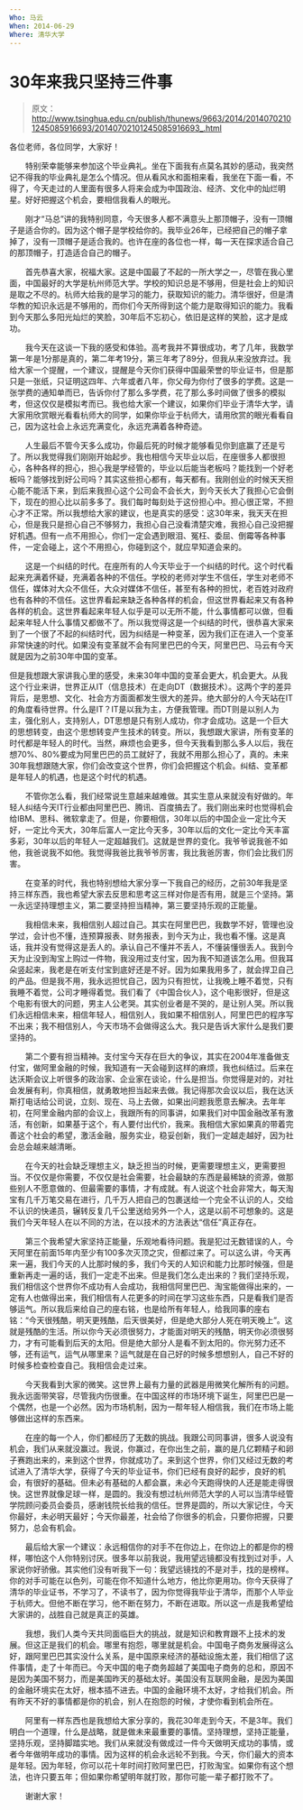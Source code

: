 ```yaml
---
Who: 马云
When: 2014-06-29
Where: 清华大学
---
```


# 30年来我只坚持三件事

> 原文：http://www.tsinghua.edu.cn/publish/thunews/9663/2014/20140702101245085916693/20140702101245085916693_.html

各位老师，各位同学，大家好！

　　特别荣幸能够来参加这个毕业典礼。坐在下面我有点莫名其妙的感动，我突然记不得我的毕业典礼是怎么个情况。但从看风水和面相来看，我坐在下面一看，不得了，今天走过的人里面有很多人将来会成为中国政治、经济、文化中的灿烂明星。好好把握这个机会，要相信我看人的眼光。

　　刚才“马总”讲的我特别同意，今天很多人都不满意头上那顶帽子，没有一顶帽子是适合你的。因为这个帽子是学校给你的。我毕业26年，已经把自己的帽子拿掉了，没有一顶帽子是适合我的。也许在座的各位也一样，每一天在探求适合自己的那顶帽子，打造适合自己的帽子。

　　首先恭喜大家，祝福大家。这是中国最了不起的一所大学之一，尽管在我心里面，中国最好的大学是杭州师范大学。学校的知识总是不够用，但是社会上的知识是取之不尽的。杭师大给我的是学习的能力，获取知识的能力。清华很好，但是清华教的知识永远是不够用的，而你们今天所得到这个能力是取得知识的能力。我看到今天那么多阳光灿烂的笑脸，30年后不忘初心，依旧是这样的笑脸，这才是成功。

　　我今天在这谈一下我的感受和体验。高考我并不算很成功，考了几年，我数学第一年是1分那是真的，第二年考19分，第三年考了89分，但我从来没放弃过。我给大家一个提醒，一个建议，提醒是今天你们获得中国最荣誉的毕业证书，但是那只是一张纸，只证明这四年、六年或者八年，你父母为你付了很多的学费。这是一张学费的通知单而已，告诉你付了那么多学费，花了那么多时间做了很多的模拟考，但这仅仅是模拟考而已。我也给大家一个建议，如果你们毕业于清华大学，请大家用欣赏眼光看看杭师大的同学，如果你毕业于杭师大，请用欣赏的眼光看看自己，因为这社会上永远充满变化，永远充满着各种奇迹。

　　人生最后不管今天多么成功，你最后死的时候才能够看见你到底赢了还是亏了。所以我觉得我们刚刚开始起步。我也相信今天毕业以后，在座很多人都很担心，各种各样的担心，担心我是学经管的，毕业以后能当老板吗？能找到一个好老板吗？能够找到好公司吗？其实这些担心都有，每天都有。我刚创业的时候天天担心能不能活下来，到后来我担心这个公司会不会长大，到今天长大了我担心它会倒下，现在的担心比以前多多了。我们每时每刻处于这份担心中。担心很正常，不担心才不正常。所以我想给大家的建议，也是真实的感受：这30年来，我天天在担心，但是我只是担心自己不够努力，我担心自己没看清楚灾难，我担心自己没把握好机遇。但有一点不用担心，你们一定会遇到眼泪、冤枉、委屈、倒霉等各种事件，一定会碰上，这个不用担心，你碰到这个，就应早知道会来的。

　　这是一个纠结的时代。在座所有的人今天毕业于一个纠结的时代。这个时代看起来充满着怀疑，充满着各种的不信任。学校的老师对学生不信任，学生对老师不信任，媒体对大众不信任，大众对媒体不信任，甚至有各种的担忧，老百姓对政府也有各种的不信任。这世界看起来缺乏各种各样的机会，但这世界看起来又有各种各样的机会。这世界看起来年轻人似乎是可以无所不能，什么事情都可以做，但看起来年轻人什么事情又都做不了。所以我觉得这是一个纠结的时代，很恭喜大家来到了一个很了不起的纠结时代，因为纠结是一种变革，因为我们正在进入一个变革非常快速的时代。如果没有变革就不会有阿里巴巴的今天，阿里巴巴、马云有今天就是因为之前30年中国的变革。

但是我想跟大家讲我心里的感受，未来30年中国的变革会更大，机会更大。从我这个行业来讲，世界正从IT（信息技术）在走向DT（数据技术）。这两个字的差异背后，是思想、文化、社会方方面面都发生很大的差异。绝大部分的人今天站在IT的角度看待世界。什么是IT？IT是以我为主，方便我管理。而DT则是以别人为主，强化别人，支持别人，DT思想是只有别人成功，你才会成功。这是一个巨大的思想转变，由这个思想转变产生技术的转变。所以，我想跟大家讲，所有变革的时代都是年轻人的时代。当然，麻烦也会更多，但今天我看到那么多人以后，我在想70%、80%要成为阿里巴巴的员工就好了，我就不用那么担心了，真的。未来30年我想跟随大家，你们会改变这个世界，你们会把握这个机会。纠结、变革都是年轻人的机遇，也是这个时代的机遇。

　　不管你怎么看，我们经常说生意越来越难做。其实生意从来就没有好做的。年轻人纠结今天IT行业都由阿里巴巴、腾讯、百度搞去了。我们刚出来时也觉得机会给IBM、思科、微软拿走了。但是，你要相信，30年以后的中国企业一定比今天好，一定比今天大，30年后富人一定比今天多，30年以后的文化一定比今天丰富多彩，30年以后的年轻人一定超越我们。这就是世界的变化。我爷爷说我爸不如他，我爸说我不如他。我觉得我爸比我爷爷厉害，我比我爸厉害，你们会比我们厉害。

　　在变革的时代，我也特别想给大家分享一下我自己的经历，之前30年我是坚持三样东西，我也希望大家去反思和思考这三样对你是否有用，就是三个坚持。第一永远坚持理想主义，第二要坚持担当精神，第三要坚持乐观的正能量。

　　我相信未来，我相信别人超过自己。其实在阿里巴巴，我数学不好，管理也没学过，会计也不懂，连预算报表、财务报表，到今天为止，我也看不懂。这是真话，我并没有觉得这是丢人的。承认自己不懂并不丢人，不懂装懂很丢人。我到今天为止没到淘宝上购过一件物，我没用过支付宝，因为我不知道该怎么用。但我耳朵竖起来，我老是在听支付宝到底好还是不好。因为如果我用多了，就会捍卫自己的产品。但是我不用，我永远担忧自己，因为只有担忧，让我晚上睡不着觉，只有我睡不着觉，公司才睡得着觉。我们看了《中国合伙人》，这个电影很好，但是这个电影有很大的问题，男主人公老哭。其实创业者是不哭的，是让别人哭。所以我们永远相信未来，相信年轻人，相信别人，我如果不相信别人，阿里巴巴的程序写不出来；我不相信别人，今天市场不会做得这么大。我只是告诉大家什么是我们要坚持的。

　　第二个要有担当精神。支付宝今天存在巨大的争议，其实在2004年准备做支付宝，做阿里金融的时候，我知道有一天会碰到这样的麻烦，我也纠结过。后来在达沃斯会议上听很多的政治家、企业家在谈论，什么是担当。你觉得是对的，对社会发展有利，你真相信，就勇敢地担当起来去做。我记得那次会议以后，我在达沃斯打电话给公司说，立刻、现在、马上去做，如果出问题我愿意去解决。去年年初，在阿里金融内部的会议上，我跟所有的同事讲，如果我们对中国金融改革有激活，有创新，如果基于这个，有人要付出代价，我来。我相信大家如果真的带着完善这个社会的希望，激活金融，服务实业，稳妥创新，我们一定越走越好，因为社会总会越来越清晰。

　　在今天的社会缺乏理想主义，缺乏担当的时候，更需要理想主义，更需要担当。不仅仅是你需要，不仅仅是社会需要，社会最缺的东西是最稀缺的资源，做那些别人不愿意做的、但最需要的事情，才有成就。有人说这个社会非常大，每天淘宝有几千万笔交易在进行，几千万人把自己的包裹送给一个完全不认识的人，交给不认识的快递员，辗转反复几千公里送给另外一个人，这是以前不可想象的。这是我们今天年轻人在以不同的方法，在以技术的方法表达“信任”真正存在。

　　第三个我希望大家坚持正能量，乐观地看待问题。我是犯过无数错误的人，今天阿里在前面15年内至少有100多次灭顶之灾，但都过来了。可以这么讲，今天再来一遍，我们今天的人比那时候的多，我们今天的人知识和能力比那时候强，但是重新再走一遍的话，我们一定走不出来。但是我们怎么走出来的？我们坚持乐观，我们相信这个世界你不成功有人会成功，我相信阿里巴巴、淘宝能做得出来的，一定有人也做得出来，我们相信有人花更多的时间在学习这些东西，只是看我们是否够运气。所以我后来给自己的座右铭，也是给所有年轻人，给我同事的座右铭：“今天很残酷，明天更残酷，后天很美好，但是绝大部分人死在明天晚上”。这就是残酷的生活。所以你今天必须很努力，才能面对明天的残酷，明天你必须很努力，才有可能看到后天的太阳。但是绝大部分人是看不到太阳的。你光努力还不够，还有运气，运气从哪里来？运气就是在自己好的时候多想想别人，自己不好的时候多检查检查自己。我相信会走过来。

　　今天我看到大家的微笑。这世界上最有力量的武器是用微笑化解所有的问题。我永远面带笑容，尽管我内伤很重。在中国这样的市场环境下诞生，阿里巴巴是一个偶然，也是一个必然。因为市场机制，因为一帮年轻人相信我，我们在市场上能够做出这样的东西来。

　　在座的每一个人，你们都经历了无数的挑战。我跟公司同事讲，很多人说没有机会，我们从来就没赢过。我说，你赢过，在你出生之前，赢的是几亿颗精子和卵子赛跑出来的，来到这个世界，你就成功了。来到这个世界，你们又经过无数的考试进入了清华大学，获得了今天的毕业证书，你们已经有良好的起步，良好的机会，有很好的基础。但未必有基础的人都会赢，未必今天跑得快的人还是能走得很快。这世界就像足球一样，是圆的。我没有想过杭州师范大学的人可以当清华经管学院顾问委员会委员，感谢钱院长给我的信任。世界是圆的，所以大家记住，今天你最好，未必明天最好；今天你最差，社会给了你很多的机会，只要你把握，只要努力，总会有机会。

　　最后给大家一个建议：永远相信你的对手不在你边上，在你边上的都是你的榜样，哪怕这个人你特别讨厌。很多年以前我说，我用望远镜都没有找到过对手，人家说你好骄傲。其实他们没有听我下一句：我望远镜找的不是对手，找的是榜样。你的对手可能在以色列，可能在你不知道什么地方，他比你更用功。你今天获得了清华的毕业证书，不学习了，不读书了，因为你觉得我毕业于清华，而那个人毕业于杭师大。但他不断在学习，他不断在努力，不断在进取。所以这一点是我希望给大家讲的，战胜自己就是真正的英雄。

　　我想，我们人类今天共同面临巨大的挑战，就是知识和教育跟不上技术的发展。但这正是我们的机会。哪里有抱怨，哪里就是机会。中国电子商务发展得这么好，跟阿里巴巴其实没什么关系，是中国原来经济的基础设施太差，我们相信了这件事情，走了十年而已。今天中国的电子商务超越了美国电子商务的总和，原因不是因为美国不努力，而是美国昨天的基础太好。美国没有互联网金融，是因为美国的金融环境实在太好，根本插不进去。中国的金融环境不太好，才给我们机会。所有昨天不好的事情都是你的机会，别人在抱怨的时候，才使你看到机会所在。

　　阿里有一样东西也是我想给大家分享的，我花30年走到今天，不是3年。我们明白一个道理，什么是战略，就是做未来最重要的事情。坚持理想，坚持正能量，坚持乐观，坚持脚踏实地。我们从来就没有做成过一件今天做明天成功的事情，或者今年做明年成功的事情。因为这样的机会永远轮不到我。今天，你们最大的资本是年轻。因为年轻，你可以花十年时间打败阿里巴巴，打败淘宝。如果你有这个想法，也许只要五年；但如果你希望明年就打败，那你可能一辈子都打败不了。

　　谢谢大家！